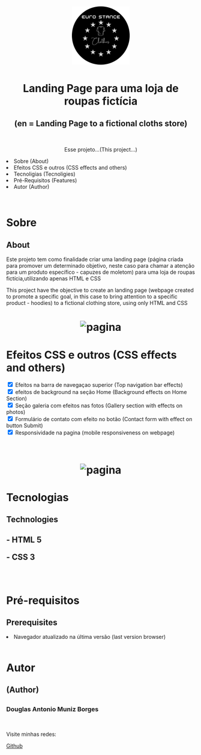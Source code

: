 <h1 align="Center">
  <img src="./github/LogoEsc2.png">
<h1 align="center">Landing Page para uma loja de roupas fictícia</h1>
<h2 align="center">(en = Landing Page to a fictional cloths store)</h2>
<br>
<p align="center">Esse projeto...(This project...)</p>
  <p align="left">
    <li> Sobre (About)</li>
    <li>Efeitos CSS e outros (CSS effects and others)</li>
    <li>Tecnoligias (Tecnoligies)</li>
    <li>Pré-Requisitos (Features)</li>
    <li>Autor (Author)</li>
  </p>

<br>
<h1>Sobre</h1>
<h2>About</h2>
<p> Este projeto tem como finalidade criar uma landing page (página criada para promover um determinado objetivo, neste caso para chamar a atenção para um produto específico  - capuzes de moletom) para uma loja de roupas fictícia,utilizando apenas HTML e CSS</p>
<p>This project have the objective to create an landing page (webpage created to promote a specific goal, in this case to bring attention to a specific product - hoodies) to a fictional clothing store, using only HTML and CSS</p>

<h1 align="center">
  <img src="./github/ldpage.gif" alt=pagina title=pagina/>
</h1>

<h1>Efeitos CSS e outros (CSS effects and others)</h1>
<input type = "checkbox" checked> Efeitos na barra de navegaçao superior (Top navigation bar effects)<br>
<input type = "checkbox" checked> efeitos de background na seção Home (Background effects on Home Section)<br>
<input type = "checkbox" checked> Seção galeria com efeitos nas fotos (Gallery section with effects on photos)<br>
<input type = "checkbox" checked> Formulário de contato com efeito no botão (Contact form with effect on button Submit)<br>
<input type = "checkbox" checked> Responsividade na pagina (mobile responsiveness on webpage)<br><br><br>

<h1 align="center">
  <img src="./github/responsive.gif" alt=pagina title=pagina/>
</h1>

<h1>Tecnologias</h1>
<h2>Technologies<h2>

<p>- HTML 5</p>
<p>- CSS 3</p>
<br>

<h1>Pré-requisitos</h1>
<h2>Prerequisites</h2>
<li>Navegador atualizado na última versão (last version browser)</li><br>

<h1>Autor</h1>
<h2>(Author)<h2>
<h3>Douglas Antonio Muniz Borges</h3><br>
<p>Visite minhas redes:</p>
<a href="https://github.com/douglasamb">Github







